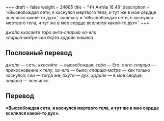 +++
draft = false
weight = 24685
title = 'ЧЧ Антйа 18.49'
description = '«Высвобождая сети, я коснулся мертвого тела, и тут же в мое сердце вселился какой-то дух».'
summary = '«Высвобождая сети, я коснулся мертвого тела, и тут же в мое сердце вселился какой-то дух».'
+++

_джа̄ла кхаса̄ите та̄ра ан̇га-спарш́а ха-ила  
спарш́а-ма̄тре сеи бхӯта хр̣дайе паш́ила_

## Пословный перевод

_джа̄ла_ — сеть; _кхаса̄ите_ — высвобождая; _та̄ра_ — Его; _ан̇га_\-_спарш́а_ — прикосновение к телу; _ха_\-_ила_ — было; _спарш́а_\-_ма̄тре_ — как только коснулся; _сеи_ — тогда же; _бхӯта_ — дух; _хр̣дайе_ — в мое сердце; _паш́ила_ — вселился.

## Перевод

**«Высвобождая сети, я коснулся мертвого тела, и тут же в мое сердце вселился какой-то дух».**
